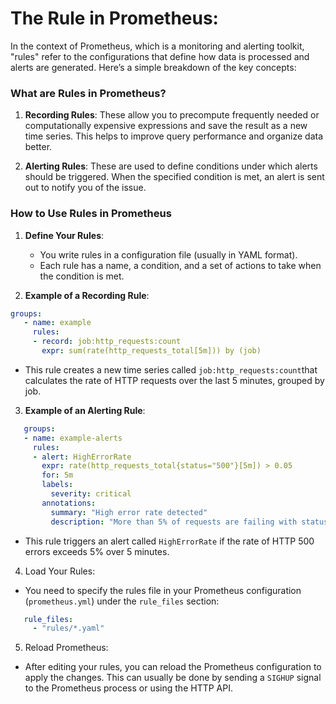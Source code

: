 # The Rule in Prometheus:
In the context of Prometheus, which is a monitoring and alerting toolkit, "rules" refer to the configurations that define how data is processed and alerts are generated. Here’s a simple breakdown of the key concepts: 
 
### What are Rules in Prometheus? 
 
1. **Recording Rules**: These allow you to precompute frequently needed or computationally expensive expressions and save the result as a new time series. This helps to improve query performance and organize data better. 
 
2. **Alerting Rules**: These are used to define conditions under which alerts should be triggered. When the specified condition is met, an alert is sent out to notify you of the issue. 
 
### How to Use Rules in Prometheus 
 
1. **Define Your Rules**: 
   - You write rules in a configuration file (usually in YAML format). 
   - Each rule has a name, a condition, and a set of actions to take when the condition is met. 
 
2. **Example of a Recording Rule**:
```yaml
groups:
   - name: example
     rules:
     - record: job:http_requests:count
       expr: sum(rate(http_requests_total[5m])) by (job)
```
- This rule creates a new time series called `job:http_requests:count`that calculates the rate of HTTP requests over the last 5 minutes, grouped by job. 
 
3. **Example of an Alerting Rule**:
```yaml
   groups:
   - name: example-alerts
     rules:
     - alert: HighErrorRate
       expr: rate(http_requests_total{status="500"}[5m]) > 0.05
       for: 5m
       labels:
         severity: critical
       annotations:
         summary: "High error rate detected"
         description: "More than 5% of requests are failing with status 500."
```
- This rule triggers an alert called `HighErrorRate` if the rate of HTTP 500 errors exceeds 5% over 5 minutes.
4. Load Your Rules:
- You need to specify the rules file in your Prometheus configuration (`prometheus.yml`) under the `rule_files` section:
```yaml
   rule_files:
     - "rules/*.yaml"
```
5. Reload Prometheus:
- After editing your rules, you can reload the Prometheus configuration to apply the changes. This can usually be done by sending a `SIGHUP` signal to the Prometheus process or using the HTTP API.

